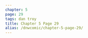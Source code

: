 ```yaml
---
chapter: 5
page: 29
tags: dan troy
title: Chapter 5 Page 29
alias: /dnwcomic/chapter-5-page-29/
---
```

